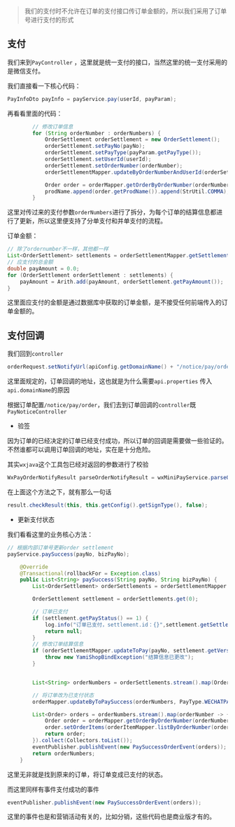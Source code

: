 > 我们的支付时不允许在订单的支付接口传订单金额的，所以我们采用了订单号进行支付的形式

## 支付

我们来到`PayController` ，这里就是统一支付的接口，当然这里的统一支付采用的是微信支付。

我们直接看一下核心代码：

```java
PayInfoDto payInfo = payService.pay(userId, payParam);
```

再看看里面的代码：

```java
        // 修改订单信息
        for (String orderNumber : orderNumbers) {
            OrderSettlement orderSettlement = new OrderSettlement();
            orderSettlement.setPayNo(payNo);
            orderSettlement.setPayType(payParam.getPayType());
            orderSettlement.setUserId(userId);
            orderSettlement.setOrderNumber(orderNumber);
            orderSettlementMapper.updateByOrderNumberAndUserId(orderSettlement);

            Order order = orderMapper.getOrderByOrderNumber(orderNumber);
            prodName.append(order.getProdName()).append(StrUtil.COMMA);
        }
```

这里对传过来的支付参数`orderNumbers`进行了拆分，为每个订单的结算信息都进行了更新，所以这里便支持了分单支付和并单支付的流程。



订单金额：

```java
// 除了ordernumber不一样，其他都一样
List<OrderSettlement> settlements = orderSettlementMapper.getSettlementsByPayNo(payNo);
// 应支付的总金额
double payAmount = 0.0;
for (OrderSettlement orderSettlement : settlements) {
    payAmount = Arith.add(payAmount, orderSettlement.getPayAmount());
}
```

这里面应支付的金额是通过数据库中获取的订单金额，是不接受任何前端传入的订单金额的。



## 支付回调



我们回到`controller`

```java
orderRequest.setNotifyUrl(apiConfig.getDomainName() + "/notice/pay/order");
```

这里面规定的，订单回调的地址，这也就是为什么需要`api.properties` 传入`api.domainName`的原因



根据订单配置`/notice/pay/order`，我们去到订单回调的`controller`既`PayNoticeController`

- 验签

因为订单的已经决定的订单已经支付成功，所以订单的回调是需要做一些验证的。不然谁都可以调用订单回调的地址，实在是十分危险。

其实`wxjava`这个工具包已经对返回的参数进行了校验

```java
WxPayOrderNotifyResult parseOrderNotifyResult = wxMiniPayService.parseOrderNotifyResult(xmlData);
```

在上面这个方法之下，就有那么一句话

```java
result.checkResult(this, this.getConfig().getSignType(), false);
```



- 更新支付状态

我们看看这里的业务核心方法：

```java
// 根据内部订单号更新order settlement
payService.paySuccess(payNo, bizPayNo);
```



```java
    @Override
    @Transactional(rollbackFor = Exception.class)
    public List<String> paySuccess(String payNo, String bizPayNo) {
        List<OrderSettlement> orderSettlements = orderSettlementMapper.selectList(new LambdaQueryWrapper<OrderSettlement>().eq(OrderSettlement::getPayNo, payNo));

        OrderSettlement settlement = orderSettlements.get(0);

        // 订单已支付
        if (settlement.getPayStatus() == 1) {
            log.info("订单已支付，settlement.id：{}",settlement.getSettlementId());
            return null;
        }
        // 修改订单结算信息
        if (orderSettlementMapper.updateToPay(payNo, settlement.getVersion()) < 1) {
            throw new YamiShopBindException("结算信息已更改");
        }


        List<String> orderNumbers = orderSettlements.stream().map(OrderSettlement::getOrderNumber).collect(Collectors.toList());

        // 将订单改为已支付状态
        orderMapper.updateByToPaySuccess(orderNumbers, PayType.WECHATPAY.value());

        List<Order> orders = orderNumbers.stream().map(orderNumber -> {
            Order order = orderMapper.getOrderByOrderNumber(orderNumber);
            order.setOrderItems(orderItemMapper.listByOrderNumber(orderNumber));
            return order;
        }).collect(Collectors.toList());
        eventPublisher.publishEvent(new PaySuccessOrderEvent(orders));
        return orderNumbers;
    }
```

这里无非就是找到原来的订单，将订单变成已支付的状态。



而这里同样有事件支付成功的事件

```java
eventPublisher.publishEvent(new PaySuccessOrderEvent(orders));
```

这里的事件也是和营销活动有关的，比如分销，这些代码也是商业版才有的。
